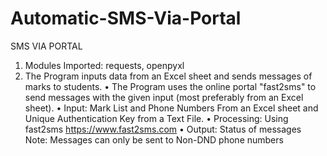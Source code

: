 # Automatic-SMS-Via-Portal
SMS VIA PORTAL
1. Modules Imported: requests, openpyxl
2. The Program inputs data from an Excel sheet and sends messages of marks to students. 
•	The Program uses the online portal "fast2sms" to send messages with the given input (most preferably from an Excel sheet).
•	Input: Mark List and Phone Numbers From an Excel sheet and Unique Authentication Key from a Text File.
•	Processing: Using fast2sms https://www.fast2sms.com
•	Output: Status of messages 
Note: Messages can only be sent to Non-DND phone numbers
